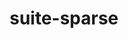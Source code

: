 ---
title: "suite-sparse"
layout: cache
categories: [package, v0.19]
meta: {"versions": ["5.13.0"], "compilers": ["gcc@=11.1.0"], "oss": ["ubuntu20.04"], "platforms": ["linux"], "targets": ["x86_64"], "stacks": ["e4s"], "num_specs": 1, "num_specs_by_stack": {"e4s": 1}}
spec_details: [{"hash": "ued5tiyhzy4nnpis34736czd2av6qfwx", "compiler": "gcc@=11.1.0", "versions": ["5.13.0"], "os": "ubuntu20.04", "platform": "linux", "target": "x86_64", "variants": ["build_system=generic", "~cuda", "~graphblas", "~openmp", "+pic"], "stacks": ["e4s"], "size": "-", "tarball": "https://binaries.spack.io/releases/v0.19/build_cache/linux-ubuntu20.04-x86_64/gcc-11.1.0/suite-sparse-5.13.0/linux-ubuntu20.04-x86_64-gcc-11.1.0-suite-sparse-5.13.0-ued5tiyhzy4nnpis34736czd2av6qfwx.spack"}]
---